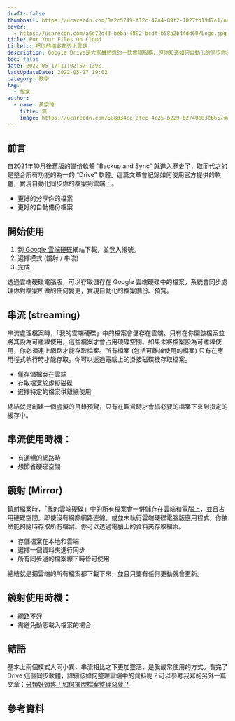 ```yaml
---
draft: false
thumbnail: https://ucarecdn.com/8a2c5749-f12c-42a4-89f2-1027fd1947e1/noroot.png
cover:
  - https://ucarecdn.com/a6c72d43-beba-4892-bcdf-b58a2b44dd60/Logo.jpg
title: Put Your Files On Cloud
titletc: 把你的檔案都丟上雲端
description: Google Drive是大家最熟悉的一款雲端服務，但你知道如何自動化的同步你的檔案到雲端上嗎？更快速的備份、分享你的檔案，使用官方提供的軟體就能達成。
toc: false
date: 2022-05-17T11:02:57.139Z
lastUpdateDate: 2022-05-17 19:02
category: 教學
tag:
  - 檔案
author:
  - name: 黃宗瑋
    title: 無
    image: https://ucarecdn.com/688d34cc-afec-4c25-b229-b2740e03e665/黃宗瑋-頭像.jpg
---
```

## 前言

自2021年10月後舊版的備份軟體 “Backup and Sync” 就進入歷史了，取而代之的是整合所有功能的為一的 “Drive” 軟體。這篇文章會紀錄如何使用官方提供的軟體，實現自動化同步你的檔案到雲端上。
* 更好的分享你的檔案
* 更好的自動備份檔案



## 開始使用

1. 到<a href="https://www.google.com/drive/download/"> Google 雲端硬碟</a>網站下載，並登入帳號。
2. 選擇模式 (鏡射 / 串流)
3. 完成

透過雲端硬碟電腦版，可以存取儲存在 Google 雲端硬碟中的檔案。系統會同步處理你對檔案所做的任何變更，實現自動化的檔案備份、預覽。
## 串流 (streaming)

串流處理檔案時，「我的雲端硬碟」中的檔案會儲存在雲端。只有在你開啟檔案並將其設為可離線使用，這些檔案才會占用硬碟空間。如果未將檔案設為可離線使用，你必須連上網路才能存取檔案。所有檔案 (包括可離線使用的檔案) 只有在應用程式執行時才能存取。你可以透過電腦上的掛接磁碟機存取檔案。

  - 僅存儲檔案在雲端
  - 存取檔案於虛擬磁碟
  - 選擇特定的檔案供離線使用


總結就是創建一個虛擬的目錄預覽，只有在觀賞時才會抓必要的檔案下來到指定的緩存中。


## 串流使用時機：
- 有通暢的網路時
- 想節省硬碟空間


## 鏡射 (Mirror)
鏡射檔案時，「我的雲端硬碟」中的所有檔案會一併儲存在雲端和電腦上，並且占用硬碟空間。即使沒有網際網路連線，或並未執行雲端硬碟電腦版應用程式，你依然能夠隨時存取所有檔案。你可以透過電腦上的資料夾存取檔案。

  - 存儲檔案在本地和雲端
  - 選擇一個資料夾進行同步
  - 所有同步過的檔案線下時皆可使用


總結就是把雲端的所有檔案都下載下來，並且只要有任何更動就會更新。


## 鏡射使用時機：
- 網路不好
- 需避免動態載入檔案的場合

## 結語

基本上兩個模式大同小異，串流相比之下更加靈活，是我最常使用的方式。看完了 Drive 這個同步軟體，詳細該如何整理雲端中的資料呢？可以參考我寫的另外一篇文章：[分類好頭疼！如何擺脫檔案整理惡夢？ ](/post/management/fix-your-file-nightmare/)

## 參考資料